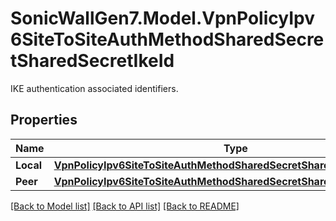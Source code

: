 # SonicWallGen7.Model.VpnPolicyIpv6SiteToSiteAuthMethodSharedSecretSharedSecretIkeId
IKE authentication associated identifiers.

## Properties

Name | Type | Description | Notes
------------ | ------------- | ------------- | -------------
**Local** | [**VpnPolicyIpv6SiteToSiteAuthMethodSharedSecretSharedSecretIkeIdLocal**](VpnPolicyIpv6SiteToSiteAuthMethodSharedSecretSharedSecretIkeIdLocal.md) |  | [optional] 
**Peer** | [**VpnPolicyIpv6SiteToSiteAuthMethodSharedSecretSharedSecretIkeIdPeer**](VpnPolicyIpv6SiteToSiteAuthMethodSharedSecretSharedSecretIkeIdPeer.md) |  | [optional] 

[[Back to Model list]](../README.md#documentation-for-models) [[Back to API list]](../README.md#documentation-for-api-endpoints) [[Back to README]](../README.md)

